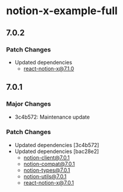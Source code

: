 # notion-x-example-full

## 7.0.2

### Patch Changes

- Updated dependencies
  - react-notion-x@7.1.0

## 7.0.1

### Major Changes

- 3c4b572: Maintenance update

### Patch Changes

- Updated dependencies [3c4b572]
- Updated dependencies [bac28e2]
  - notion-client@7.0.1
  - notion-compat@7.0.1
  - notion-types@7.0.1
  - notion-utils@7.0.1
  - react-notion-x@7.0.1
